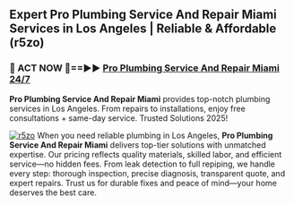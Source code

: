 ## Expert Pro Plumbing Service And Repair Miami Services in Los Angeles | Reliable & Affordable (r5zo)  

<h3>🚿 ACT NOW 🌟==►► <a href="https://tinyurl.com/2ne6vx2x" rel="nofollow">Pro Plumbing Service And Repair Miami 24/7</a></h3>

**Pro Plumbing Service And Repair Miami** provides top-notch plumbing services in Los Angeles. From repairs to installations, enjoy free consultations + same-day service. Trusted Solutions 2025!

[![r5zo](https://i.imgur.com/4PFF4AK.jpeg)](https://tinyurl.com/2ne6vx2x)
When you need reliable plumbing in Los Angeles, **Pro Plumbing Service And Repair Miami** delivers top-tier solutions with unmatched expertise. Our pricing reflects quality materials, skilled labor, and efficient service—no hidden fees. From leak detection to full repiping, we handle every step: thorough inspection, precise diagnosis, transparent quote, and expert repairs. Trust us for durable fixes and peace of mind—your home deserves the best care.